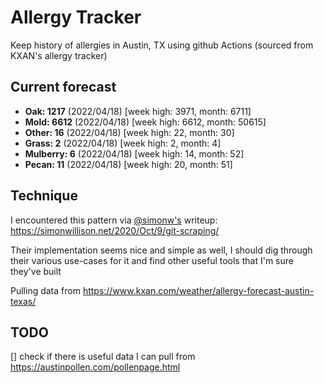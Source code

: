 # Allergy Tracker

Keep history of allergies in Austin, TX using github Actions (sourced from KXAN's allergy tracker)

## Current forecast
<!-- INJECT FORECAST -->
- **Oak: 1217** (2022/04/18)  [week high: 3971, month: 6711]
- **Mold: 6612** (2022/04/18)  [week high: 6612, month: 50615]
- **Other: 16** (2022/04/18)  [week high: 22, month: 30]
- **Grass: 2** (2022/04/18)  [week high: 2, month: 4]
- **Mulberry: 6** (2022/04/18)  [week high: 14, month: 52]
- **Pecan: 11** (2022/04/18)  [week high: 20, month: 51]
<!-- END INJECT FORECAST -->

## Technique

I encountered this pattern via [@simonw's](https://github.com/simonw) writeup: https://simonwillison.net/2020/Oct/9/git-scraping/

Their implementation seems nice and simple as well, I should dig through their various use-cases for it and find other useful tools that I'm sure they've built

Pulling data from https://www.kxan.com/weather/allergy-forecast-austin-texas/

## TODO

[] check if there is useful data I can pull from https://austinpollen.com/pollenpage.html
